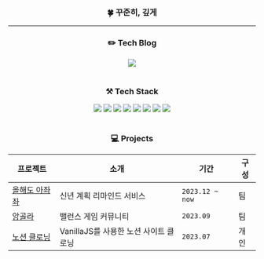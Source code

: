 <div align="center">

### 🍀 꾸준히, 깊게
-----

### ✏️ Tech Blog
<a href="https://velog.io/@minw0_o/posts">
  <img src="https://img.shields.io/badge/Velog-20C997?style=for-the-badge&logo=Velog&logoColor=white">
</a>

<br>
<br>

### ⚒️ Tech Stack 
<div>
  <img src="https://img.shields.io/badge/html5-E34F26?style=for-the-badge&logo=html5&logoColor=white">
  <img src="https://img.shields.io/badge/css-1572B6?style=for-the-badge&logo=css3&logoColor=white">
  <img src="https://img.shields.io/badge/javascript-F7DF1E?style=for-the-badge&logo=javascript&logoColor=black">
  <img src="https://img.shields.io/badge/typescript-3178C6?style=for-the-badge&logo=typescript&logoColor=white">
  <img src="https://img.shields.io/badge/react-61DAFB?style=for-the-badge&logo=react&logoColor=black">
  <img src="https://img.shields.io/badge/recoil-3578E5?style=for-the-badge&logo=npm&logoColor=white">
  <img src="https://img.shields.io/badge/TanStackquery-FF4154?style=for-the-badge&logo=reactquery&logoColor=white">
  <img src="https://img.shields.io/badge/next.js-000000?style=for-the-badge&logo=nextdotjs&logoColor=white">  
</div>

<br>

### 💻 Projects
|프로젝트|소개|기간|구성|
|---|-----|--|---|
|[올해도 아좌좌](https://github.com/New-Barams/this-year-ajaja-fe)|신년 계획 리마인드 서비스|`2023.12 ~ now`|팀|
|[앙골라](https://github.com/prgrms-fe-devcourse/FEDC4_Angola_NaYoung)|밸런스 게임 커뮤니티|`2023.09`|팀|
|[노션 클로닝](https://github.com/prgrms-fe-devcourse/FEDC4_Angola_NaYoung)|VanillaJS를 사용한 노션 사이트 클로닝|`2023.07`|개인|

</div>






<!--
**MinwooP/MinwooP** is a ✨ _special_ ✨ repository because its `README.md` (this file) appears on your GitHub profile.

Here are some ideas to get you started:

- 🔭 I’m currently working on ...
- 🌱 I’m currently learning ...
- 👯 I’m looking to collaborate on ...
- 🤔 I’m looking for help with ...
- 💬 Ask me about ...
- 📫 How to reach me: ...
- 😄 Pronouns: ...
- ⚡ Fun fact: ...
-->
